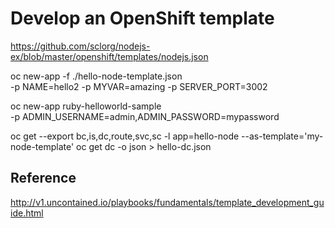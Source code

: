 # Develop an OpenShift template

https://github.com/sclorg/nodejs-ex/blob/master/openshift/templates/nodejs.json

oc new-app -f ./hello-node-template.json \
    -p NAME=hello2 -p MYVAR=amazing -p SERVER_PORT=3002

oc new-app ruby-helloworld-sample \
    -p ADMIN_USERNAME=admin,ADMIN_PASSWORD=mypassword


oc get --export bc,is,dc,route,svc,sc -l app=hello-node --as-template='my-node-template'
oc get dc -o json > hello-dc.json


## Reference
http://v1.uncontained.io/playbooks/fundamentals/template_development_guide.html 
